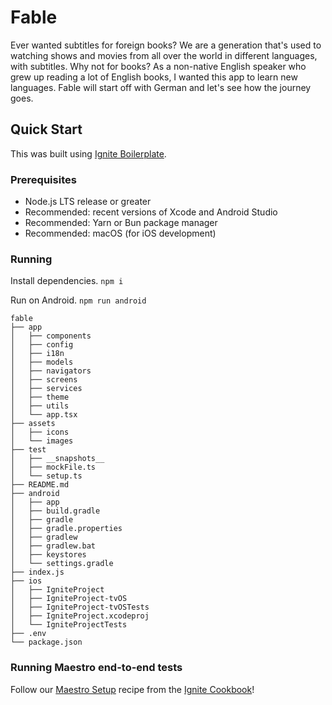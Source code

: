 # Fable

Ever wanted subtitles for foreign books? We are a generation that's used to watching shows and movies from all over the world in different languages, with subtitles. Why not for books? As a non-native English speaker who grew up reading a lot of English books, I wanted this app to learn new languages. Fable will start off with German and let's see how the journey goes.

## Quick Start

This was built using [Ignite Boilerplate](https://docs.infinite.red/ignite-cli/Guide/).

### Prerequisites

- Node.js LTS release or greater
- Recommended: recent versions of Xcode and Android Studio
- Recommended: Yarn or Bun package manager
- Recommended: macOS (for iOS development)

### Running

Install dependencies.
`npm i`

Run on Android.
`npm run android`

```
fable
├── app
│   ├── components
│   ├── config
│   ├── i18n
│   ├── models
│   ├── navigators
│   ├── screens
│   ├── services
│   ├── theme
│   ├── utils
│   └── app.tsx
├── assets
│   ├── icons
│   └── images
├── test
│   ├── __snapshots__
│   ├── mockFile.ts
│   └── setup.ts
├── README.md
├── android
│   ├── app
│   ├── build.gradle
│   ├── gradle
│   ├── gradle.properties
│   ├── gradlew
│   ├── gradlew.bat
│   ├── keystores
│   └── settings.gradle
├── index.js
├── ios
│   ├── IgniteProject
│   ├── IgniteProject-tvOS
│   ├── IgniteProject-tvOSTests
│   ├── IgniteProject.xcodeproj
│   └── IgniteProjectTests
├── .env
└── package.json

```

### Running Maestro end-to-end tests

Follow our [Maestro Setup](https://ignitecookbook.com/docs/recipes/MaestroSetup) recipe from the [Ignite Cookbook](https://ignitecookbook.com/)!

